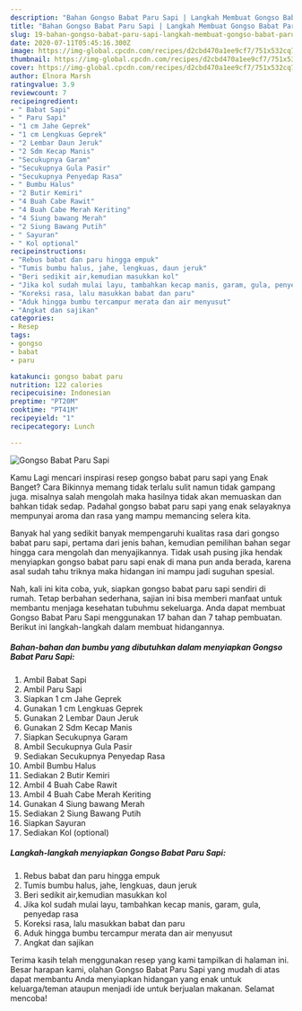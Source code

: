 ```yaml
---
description: "Bahan Gongso Babat Paru Sapi | Langkah Membuat Gongso Babat Paru Sapi Yang Enak dan Simpel"
title: "Bahan Gongso Babat Paru Sapi | Langkah Membuat Gongso Babat Paru Sapi Yang Enak dan Simpel"
slug: 19-bahan-gongso-babat-paru-sapi-langkah-membuat-gongso-babat-paru-sapi-yang-enak-dan-simpel
date: 2020-07-11T05:45:16.300Z
image: https://img-global.cpcdn.com/recipes/d2cbd470a1ee9cf7/751x532cq70/gongso-babat-paru-sapi-foto-resep-utama.jpg
thumbnail: https://img-global.cpcdn.com/recipes/d2cbd470a1ee9cf7/751x532cq70/gongso-babat-paru-sapi-foto-resep-utama.jpg
cover: https://img-global.cpcdn.com/recipes/d2cbd470a1ee9cf7/751x532cq70/gongso-babat-paru-sapi-foto-resep-utama.jpg
author: Elnora Marsh
ratingvalue: 3.9
reviewcount: 7
recipeingredient:
- " Babat Sapi"
- " Paru Sapi"
- "1 cm Jahe Geprek"
- "1 cm Lengkuas Geprek"
- "2 Lembar Daun Jeruk"
- "2 Sdm Kecap Manis"
- "Secukupnya Garam"
- "Secukupnya Gula Pasir"
- "Secukupnya Penyedap Rasa"
- " Bumbu Halus"
- "2 Butir Kemiri"
- "4 Buah Cabe Rawit"
- "4 Buah Cabe Merah Keriting"
- "4 Siung bawang Merah"
- "2 Siung Bawang Putih"
- " Sayuran"
- " Kol optional"
recipeinstructions:
- "Rebus babat dan paru hingga empuk"
- "Tumis bumbu halus, jahe, lengkuas, daun jeruk"
- "Beri sedikit air,kemudian masukkan kol"
- "Jika kol sudah mulai layu, tambahkan kecap manis, garam, gula, penyedap rasa"
- "Koreksi rasa, lalu masukkan babat dan paru"
- "Aduk hingga bumbu tercampur merata dan air menyusut"
- "Angkat dan sajikan"
categories:
- Resep
tags:
- gongso
- babat
- paru

katakunci: gongso babat paru 
nutrition: 122 calories
recipecuisine: Indonesian
preptime: "PT20M"
cooktime: "PT41M"
recipeyield: "1"
recipecategory: Lunch

---
```



![Gongso Babat Paru Sapi](https://img-global.cpcdn.com/recipes/d2cbd470a1ee9cf7/751x532cq70/gongso-babat-paru-sapi-foto-resep-utama.jpg)

Kamu Lagi mencari inspirasi resep gongso babat paru sapi yang Enak Banget? Cara Bikinnya memang tidak terlalu sulit namun tidak gampang juga. misalnya salah mengolah maka hasilnya tidak akan memuaskan dan bahkan tidak sedap. Padahal gongso babat paru sapi yang enak selayaknya mempunyai aroma dan rasa yang mampu memancing selera kita.



Banyak hal yang sedikit banyak mempengaruhi kualitas rasa dari gongso babat paru sapi, pertama dari jenis bahan, kemudian pemilihan bahan segar hingga cara mengolah dan menyajikannya. Tidak usah pusing jika hendak menyiapkan gongso babat paru sapi enak di mana pun anda berada, karena asal sudah tahu triknya maka hidangan ini mampu jadi suguhan spesial.


Nah, kali ini kita coba, yuk, siapkan gongso babat paru sapi sendiri di rumah. Tetap berbahan sederhana, sajian ini bisa memberi manfaat untuk membantu menjaga kesehatan tubuhmu sekeluarga. Anda dapat membuat Gongso Babat Paru Sapi menggunakan 17 bahan dan 7 tahap pembuatan. Berikut ini langkah-langkah dalam membuat hidangannya.

<!--inarticleads1-->

##### Bahan-bahan dan bumbu yang dibutuhkan dalam menyiapkan Gongso Babat Paru Sapi:

1. Ambil  Babat Sapi
1. Ambil  Paru Sapi
1. Siapkan 1 cm Jahe Geprek
1. Gunakan 1 cm Lengkuas Geprek
1. Gunakan 2 Lembar Daun Jeruk
1. Gunakan 2 Sdm Kecap Manis
1. Siapkan Secukupnya Garam
1. Ambil Secukupnya Gula Pasir
1. Sediakan Secukupnya Penyedap Rasa
1. Ambil  Bumbu Halus
1. Sediakan 2 Butir Kemiri
1. Ambil 4 Buah Cabe Rawit
1. Ambil 4 Buah Cabe Merah Keriting
1. Gunakan 4 Siung bawang Merah
1. Sediakan 2 Siung Bawang Putih
1. Siapkan  Sayuran
1. Sediakan  Kol (optional)




<!--inarticleads2-->

##### Langkah-langkah menyiapkan Gongso Babat Paru Sapi:

1. Rebus babat dan paru hingga empuk
1. Tumis bumbu halus, jahe, lengkuas, daun jeruk
1. Beri sedikit air,kemudian masukkan kol
1. Jika kol sudah mulai layu, tambahkan kecap manis, garam, gula, penyedap rasa
1. Koreksi rasa, lalu masukkan babat dan paru
1. Aduk hingga bumbu tercampur merata dan air menyusut
1. Angkat dan sajikan




Terima kasih telah menggunakan resep yang kami tampilkan di halaman ini. Besar harapan kami, olahan Gongso Babat Paru Sapi yang mudah di atas dapat membantu Anda menyiapkan hidangan yang enak untuk keluarga/teman ataupun menjadi ide untuk berjualan makanan. Selamat mencoba!
